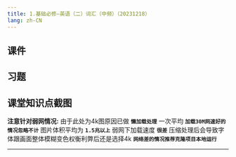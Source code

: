 ```yaml
---
title: 1.基础必修—英语（二）词汇（中频）（20231218）
lang: zh-CN
---
```



## 课件



## 习题



## 课堂知识点截图
**注意针对弱网情况:** 由于此处为4k图原因已做 **`懒加载处理`** 一次平均 **`加载30M网速好的情况忽略不计`** 图片体积平均为 **`1.5兆以上`** 弱网下加载速度 **`很差`** 压缩处理后会导致字体跟画面整体模糊变色权衡利弊后还是选择4k **`网络差的情况推荐克隆项目本地运行`**

---




